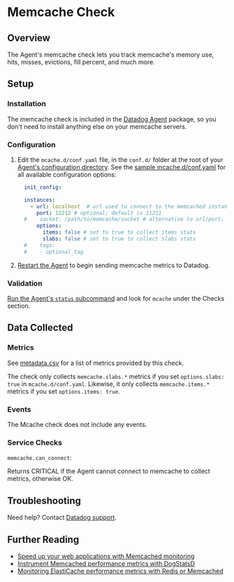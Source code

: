 # Memcache Check

## Overview

The Agent's memcache check lets you track memcache's memory use, hits, misses, evictions, fill percent, and much more.

## Setup
### Installation

The memcache check is included in the [Datadog Agent][1] package, so you don't need to install anything else on your memcache servers.

### Configuration

1. Edit the `mcache.d/conf.yaml` file, in the `conf.d/` folder at the root of your [Agent's configuration directory][2].
  See the [sample mcache.d/conf.yaml][3] for all available configuration options:

    ```yaml
      init_config:

      instances:
        - url: localhost  # url used to connect to the memcached instance
          port: 11212 # optional; default is 11211
      #    socket: /path/to/memcache/socket # alternative to url/port; 'dd-agent' user must have read/write permission
          options:
            items: false # set to true to collect items stats
            slabs: false # set to true to collect slabs stats
      #    tags:
      #    - optional_tag
    ```

2. [Restart the Agent][4] to begin sending memcache metrics to Datadog.

### Validation

[Run the Agent's `status` subcommand][5] and look for `mcache` under the Checks section.

## Data Collected
### Metrics

See [metadata.csv][6] for a list of metrics provided by this check.

The check only collects `memcache.slabs.*` metrics if you set `options.slabs: true` in `mcache.d/conf.yaml`. Likewise, it only collects `memcache.items.*` metrics if you set `options.items: true`.


### Events
The Mcache check does not include any events.

### Service Checks

`memcache.can_connect`:

Returns CRITICAL if the Agent cannot connect to memcache to collect metrics, otherwise OK.

## Troubleshooting
Need help? Contact [Datadog support][7].

## Further Reading

* [Speed up your web applications with Memcached monitoring][8]
* [Instrument Memcached performance metrics with DogStatsD][9]
* [Monitoring ElastiCache performance metrics with Redis or Memcached][10]


[1]: https://app.datadoghq.com/account/settings#agent
[2]: https://docs.datadoghq.com/agent/faq/agent-configuration-files/#agent-configuration-directory
[3]: https://github.com/DataDog/integrations-core/blob/master/mcache/datadog_checks/mcache/data/conf.yaml.example
[4]: https://docs.datadoghq.com/agent/faq/agent-commands/#start-stop-restart-the-agent
[5]: https://docs.datadoghq.com/agent/faq/agent-commands/#agent-status-and-information
[6]: https://github.com/DataDog/integrations-core/blob/master/mcache/metadata.csv
[7]: https://docs.datadoghq.com/help
[8]: https://www.datadoghq.com/blog/speed-up-web-applications-memcached
[9]: https://www.datadoghq.com/blog/instrument-memcached-performance-metrics-dogstatsd
[10]: https://www.datadoghq.com/blog/monitoring-elasticache-performance-metrics-with-redis-or-memcached
